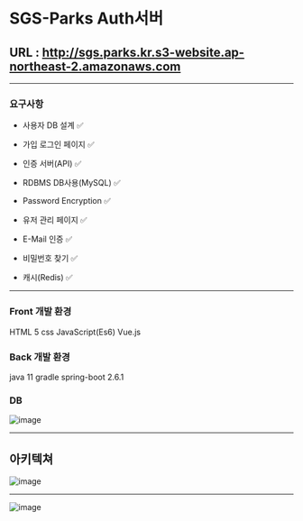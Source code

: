 # SGS-Parks Auth서버

## URL : http://sgs.parks.kr.s3-website.ap-northeast-2.amazonaws.com

<hr>

### 요구사항

- 사용자 DB 설계 ✅

- 가입 로그인 페이지 ✅

- 인증 서버(API) ✅

- RDBMS DB사용(MySQL) ✅

- Password Encryption ✅

- 유저 관리 페이지 ✅

- E-Mail 인증 ✅

- 비밀번호 찾기 ✅

- 캐시(Redis) ✅

<hr>

### Front 개발 환경

HTML 5
css
JavaScript(Es6)
Vue.js


### Back 개발 환경

java 11
gradle
spring-boot 2.6.1

### DB
![image](https://user-images.githubusercontent.com/66015002/146741560-a70db665-bd1b-4f21-be48-c6997968dbeb.png)


<hr>

## 아키텍쳐

![image](https://user-images.githubusercontent.com/66015002/146740098-b10fea6e-fa54-4d7f-af60-858c51e652a4.png)


<hr>

![image](https://user-images.githubusercontent.com/66015002/146742221-e40b8623-7074-4deb-a28f-07c5c14a5dd2.png)

